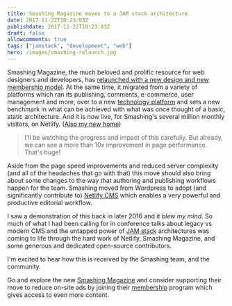 ```yaml
---
title: Smashing Magazine moves to a JAM stack architecture
date: 2017-11-22T10:23:03Z
publishdate: 2017-11-22T10:23:03Z
draft: false
allowcomments: true
tags: ["jamstack", "development", "web"]
hero: /images/smashing-relaunch.jpg
---
```


Smashing Magazine, the much beloved and prolific resource for web designers and developers, has [relaunched with a new design and new membership model](https://www.smashingmagazine.com/2017/11/from-cats-with-love-welcome-the-new-smashing-membership/). At the same time, it migrated from a variety of platforms which ran its publishing, comments, e-commerce, user management and more, over to a new [technology platform](https://www.netlify.com/blog/2017/11/21/smashing-magazine-is-now-live-on-netlify/) and sets a new benchmark in what can be achieved with what was once thought of a basic, static architecture. And it is now live, for Smashing's several million monthly visitors, on Netlify. ([Also my new home](/blog/joining-netlify))



<!--more-->

> I'll be watching the progress and impact of this carefully. But already, we can see a more than 10x improvement in page performance. That's huge!

Aside from the page speed improvements and reduced server complexity (and all of the headaches that go with that) this move should also bring about some changes to the way that authoring and publishing workflows happen for the team. Smashing moved from Wordpress to adopt (and significantly contribute to) [Netlify CMS](https://www.netlifycms.org) which enables a very powerful and productive editorial workflow.

I saw a demonstration of this back in later 2016 and it _blew my mind_. So much of what I had been calling for in conference talks about legacy vs modern CMS and the untapped power of [JAM stack](https://www.jamstack.org) architectures was coming to life through the hard work of Netlify, Smashing Magazine, and some generous and dedicated open-source contributors.

I'm excited to hear how this is received by the Smashing team, and the community.

Go and explore the new [Smashing Magazine](https://www.smashingmagazine.com) and consider supporting their move to reduce on-site ads by joining their [membership](https://www.smashingmagazine.com/membership) program which gives access to even more content.
